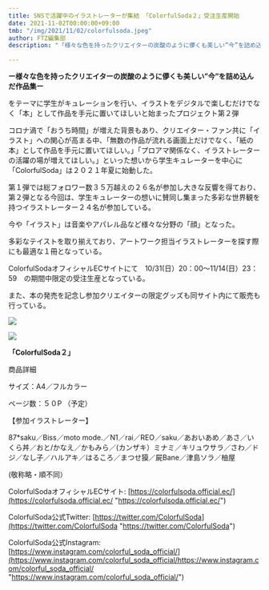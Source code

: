 ```yaml
---
title: SNSで活躍中のイラストレーターが集結 「ColorfulSoda２」受注生産開始
date: 2021-11-02T00:00:00+09:00
tmb: "/img/2021/11/02/colorfulsoda.jpeg"
author: FTZ編集部
description: "「様々な色を持ったクリエイターの炭酸のように儚くも美しい”今”を詰め込んだ作品集」をテーマに学生がキュレーションを行い、イラストをデジタルで楽しむだけでなく「本」として作品を手元に置いてほしいと始まったプロジェクト第２弾"

---
```

**ー様々な色を持ったクリエイターの炭酸のように儚くも美しい”今”を詰め込んだ作品集ー**

をテーマに学生がキュレーションを行い、イラストをデジタルで楽しむだけでなく「本」として作品を手元に置いてほしいと始まったプロジェクト第２弾

コロナ渦で「おうち時間」が増えた背景もあり、クリエイター・ファン共に「イラスト」への関心が高まる中、「無数の作品が流れる画面上だけでなく、「紙の本」として作品を手元に置いてほしい。」「プロアマ関係なく、イラストレーターの活躍の場が増えてほしい。」といった想いから学生キュレーターを中心に「ColorfulSoda」は２０２１年夏に始動した。

第１弾では総フォロワー数３５万越えの２６名が参加し大きな反響を得ており、第２弾となる今回は、学生キュレーターの想いに賛同し集まった多彩な世界観を持つイラストレーター２４名が参加している。

今や「イラスト」は音楽やアパレル品など様々な分野の「顔」となった。

多彩なテイストを取り揃えており、アートワーク担当イラストレーターを探す際にも最適な１冊となっている。

ColorfulSodaオフィシャルECサイトにて　10/31(日）20：00～11/14(日）23：59　の期間中限定の受注生産となっている。

また、本の発売を記念し参加クリエイターの限定グッズも同サイト内にて販売も行っている。

![](/img/2021/11/02/colorfulsoda.jpeg)

![](/img/2021/11/02/colorfulsoda_kokuchi.jpeg)

**「ColorfulSoda２」**

商品詳細

サイズ：A4／フルカラー

ページ数：５０P （予定）

【参加イラストレーター】

87*saku／Biss／moto mode.／N1／rai／REO／saku／あおいあめ／あさ／いくら丼／おと/かなえ／かもみら／(カンザキ）ミナミ／キリュウサラ／さわ／ドジ／なし子／ハルアキ／はるころ／まつせ獏／屍Bane／津島ソラ／柚屋

(敬称略・順不同）

ColorfulSodaオフィシャルECサイト: [https://colorfulsoda.official.ec/](https://colorfulsoda.official.ec/ "https://colorfulsoda.official.ec/")

ColorfulSoda公式Twitter: [https://twitter.com/ColorfulSoda](https://twitter.com/ColorfulSoda "https://twitter.com/ColorfulSoda")

ColorfulSoda公式Instagram: [https://www.instagram.com/colorful_soda_official/](https://www.instagram.com/colorful_soda_official/https://www.instagram.com/colorful_soda_official/ "https://www.instagram.com/colorful_soda_official/")
